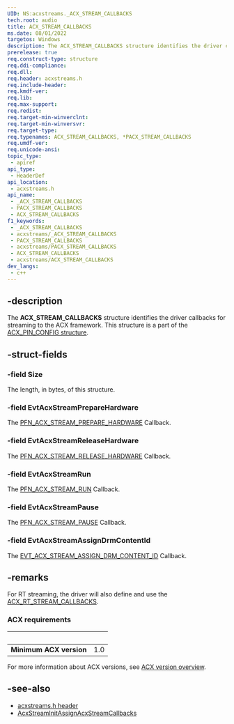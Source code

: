 ```yaml
---
UID: NS:acxstreams._ACX_STREAM_CALLBACKS
tech.root: audio
title: ACX_STREAM_CALLBACKS
ms.date: 08/01/2022
targetos: Windows
description: The ACX_STREAM_CALLBACKS structure identifies the driver callbacks for streaming to the ACX framework. 
prerelease: true
req.construct-type: structure
req.ddi-compliance: 
req.dll: 
req.header: acxstreams.h
req.include-header: 
req.kmdf-ver: 
req.lib: 
req.max-support: 
req.redist: 
req.target-min-winverclnt: 
req.target-min-winversvr: 
req.target-type: 
req.typenames: ACX_STREAM_CALLBACKS, *PACX_STREAM_CALLBACKS
req.umdf-ver: 
req.unicode-ansi: 
topic_type:
 - apiref
api_type:
 - HeaderDef
api_location:
 - acxstreams.h
api_name:
 - _ACX_STREAM_CALLBACKS
 - PACX_STREAM_CALLBACKS
 - ACX_STREAM_CALLBACKS
f1_keywords:
 - _ACX_STREAM_CALLBACKS
 - acxstreams/_ACX_STREAM_CALLBACKS
 - PACX_STREAM_CALLBACKS
 - acxstreams/PACX_STREAM_CALLBACKS
 - ACX_STREAM_CALLBACKS
 - acxstreams/ACX_STREAM_CALLBACKS
dev_langs:
 - c++
---
```


## -description

The **ACX_STREAM_CALLBACKS** structure identifies the driver callbacks for streaming to the ACX framework. This structure is a part of the [ACX_PIN_CONFIG structure](/windows-hardware/drivers/ddi/acxpin/ns-acxpin-acx_pin_config).

## -struct-fields

### -field Size

The length, in bytes, of this structure.

### -field EvtAcxStreamPrepareHardware

The [PFN_ACX_STREAM_PREPARE_HARDWARE](nc-acxstreams-evt_acx_stream_prepare_hardware.md) Callback.

### -field EvtAcxStreamReleaseHardware

The [PFN_ACX_STREAM_RELEASE_HARDWARE](nc-acxstreams-evt_acx_stream_release_hardware.md) Callback.

### -field EvtAcxStreamRun

The [PFN_ACX_STREAM_RUN](nc-acxstreams-evt_acx_stream_run.md) Callback.

### -field EvtAcxStreamPause

The [PFN_ACX_STREAM_PAUSE](nc-acxstreams-evt_acx_stream_pause.md) Callback.

### -field EvtAcxStreamAssignDrmContentId

The [EVT_ACX_STREAM_ASSIGN_DRM_CONTENT_ID](nc-acxstreams-evt_acx_stream_assign_drm_content_id.md) Callback.

## -remarks

For RT streaming, the driver will also define and use the [ACX_RT_STREAM_CALLBACKS](ns-acxstreams-acx_rt_stream_callbacks.md).

### ACX requirements

| &nbsp; | &nbsp; |
| ---- |:---- |
| **Minimum ACX version** | 1.0 |

For more information about ACX versions, see [ACX version overview](/windows-hardware/drivers/audio/acx-version-overview).

## -see-also

- [acxstreams.h header](index.md)
- [AcxStreamInitAssignAcxStreamCallbacks](nf-acxstreams-acxstreaminitassignacxstreamcallbacks.md)

